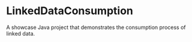 # LinkedDataConsumption
A showcase Java project that demonstrates the consumption process of linked data.
